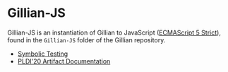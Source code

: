 # Gillian-JS

Gillian-JS is an instantiation of Gillian to JavaScript ([ECMAScript 5 Strict](https://262.ecma-international.org/5.1/)), found in the `Gillian-JS` folder of the Gillian repository.

- [Symbolic Testing](./symbolic-testing)
- [PLDI'20 Artifact Documentation](./pldi20-artifact/)
